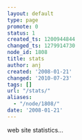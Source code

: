 ```yaml
---
layout: default
type: page
promote: 0
status: 1
created_ts: 1200944844
changed_ts: 1279914730
node_id: 1808
title: stats
author: anj
created: '2008-01-21'
changed: '2010-07-23'
tags: []
url: "/stats/"
aliases:
  - "/node/1808/"
date: '2008-01-21'
---
```

web site statistics...

